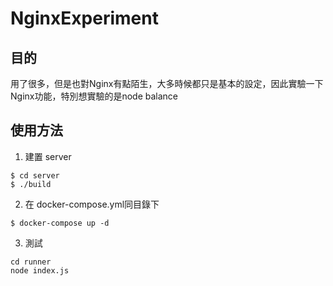 # NginxExperiment

## 目的

用了很多，但是也對Nginx有點陌生，大多時候都只是基本的設定，因此實驗一下Nginx功能，特別想實驗的是node balance




## 使用方法

1. 建置 server

```shell
$ cd server
$ ./build
```

2. 在 docker-compose.yml同目錄下

```shell
$ docker-compose up -d
```

3. 測試

```shell
cd runner
node index.js
```